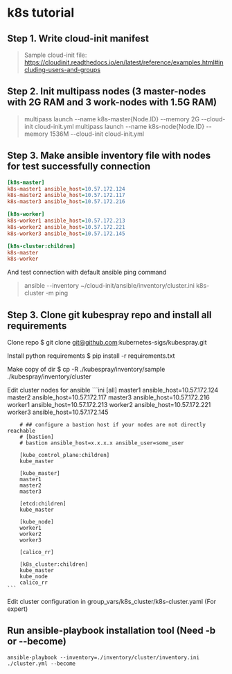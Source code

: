 # k8s tutorial
## Step 1. Write cloud-init manifest
> Sample cloud-init file: https://cloudinit.readthedocs.io/en/latest/reference/examples.html#including-users-and-groups

## Step 2. Init multipass nodes (3 master-nodes with 2G RAM and 3 work-nodes with 1.5G RAM)
> multipass launch --name k8s-master{Node.ID} --memory 2G --cloud-init cloud-init.yml
> multipass launch --name k8s-node{Node.ID} --memory 1536M --cloud-init cloud-init.yml

## Step 3. Make ansible inventory file with nodes for test successfully connection

```ini
[k8s-master]
k8s-master1 ansible_host=10.57.172.124
k8s-master2 ansible_host=10.57.172.117
k8s-master3 ansible_host=10.57.172.216

[k8s-worker]
k8s-worker1 ansible_host=10.57.172.213
k8s-worker2 ansible_host=10.57.172.221
k8s-worker3 ansible_host=10.57.172.145

[k8s-cluster:children]
k8s-master
k8s-worker
```

And test connection with default ansible ping command
> ansible --inventory ~/cloud-init/ansible/inventory/cluster.ini k8s-cluster -m ping

## Step 3. Clone git kubespray repo and install all requirements

Clone repo
    $ git clone git@github.com:kubernetes-sigs/kubespray.git

Install python requirements
    $ pip install -r requirements.txt    

Make copy of dir
    $ cp -R ./kubespray/inventory/sample ./kubespray/inventory/cluster

Edit cluster nodes for ansible
    ```ini
        [all]
        master1 ansible_host=10.57.172.124
        master2 ansible_host=10.57.172.117
        master3 ansible_host=10.57.172.216
        worker1 ansible_host=10.57.172.213
        worker2 ansible_host=10.57.172.221
        worker3 ansible_host=10.57.172.145

        # ## configure a bastion host if your nodes are not directly reachable
        # [bastion]
        # bastion ansible_host=x.x.x.x ansible_user=some_user

        [kube_control_plane:children]
        kube_master

        [kube_master]
        master1
        master2
        master3

        [etcd:children]
        kube_master

        [kube_node]
        worker1
        worker2
        worker3

        [calico_rr]

        [k8s_cluster:children]
        kube_master
        kube_node
        calico_rr
    ```

Edit cluster configuration in group_vars/k8s_cluster/k8s-cluster.yaml (For expert)

## Run ansible-playbook installation tool (Need -b or --become)
    ansible-playbook --inventory=./inventory/cluster/inventory.ini ./cluster.yml --become